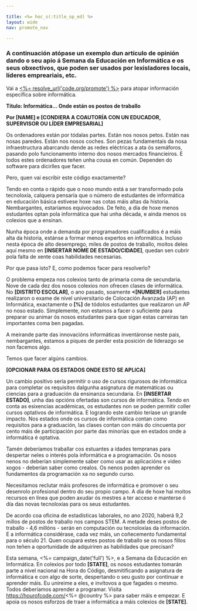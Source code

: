 ```yaml
---

title: <%= hoc_s(:title_op_ed) %>
layout: wide
nav: promote_nav

---
```


### A continuación atópase un exemplo dun artículo de opinión dando o seu apio á Semana da Educación en Informática e os seus obxectivos, que poden ser usados por lexisladores locais, líderes empreariais, etc.

  


Vai a [<%= resolve_url('code.org/promote') %>](<%= resolve_url('https://code.org/promote') %>) para atopar información específica sobre informática.

**Título: Informática... Onde están os postos de traballo**

**Por [NAME] e [CONDIERA A COAUTORÍA CON UN EDUCADOR, SUPERVISOR OU LÍDER EMPRESARIAL]**

Os ordenadores están por tódalas partes. Están nos nosos petos. Están nas nosas paredes. Están nos nosos coches. Son pezas fundamentais da nosa infraestructura abarcando dende as redes eléctricas a ata ós semáforos, pasando polo funcionamento interno dos nosos mercados financieiros. E todos estes ordenadores teñen unha cousa en común. Dependen do software para dicirlles que facer.

Pero, quen vai escribir este código exactamente?

Tendo en conta o rápido que o noso mundo está a ser transformado pola tecnoloxía, calquera pensaría que o número de estudantes de informática en educación básica estivese hoxe nas cotas máis altas da historia. Nembargantes, estaríamos equivocados. De feito, a día de hoxe menos estudantes optan pola informática que hai unha década, e ainda menos os colexios que a ensinan.

Nunha época onde a demanda por programadores cualificados é a máis alta da historia, estánse a formar menos expertos en informática. Incluso nesta época de alto desemprego, miles de postos de traballo, moitos deles aquí mesmo en **[INSERTAR NOME DE ESTADO/CIDADE]**, quedan sen cubrir pola falta de xente coas habilidades necesarias.

Por que pasa isto? E, como podemos facer para resolverlo?

O problema empeza nos colexios tanto de primaria coma de secundaria. Nove de cada dez dos nosos colexios non ofrecen clases de informática. No **[DISTRITO ESCOLAR]**, o ano pasado, soamente **<[NUMBER]** estudantes realizaron o exame de nivel universitario de Colocación Avanzada (AP) en Informática, exactamente o **[%]** de tódolos estudantes que realizaron un AP no noso estado. Simplemente, non estamos a facer o suficiente para preparar ou animar ós nosos estudantes para que sigan estas carreiras tan importantes coma ben pagadas.

A meirande parte das innovacións informáticas inventáronse neste pais, nembargantes, estamos a piques de perder esta posición de liderazgo se non facemos algo.

Temos que facer algúns cambios.

**[OPCIONAR PARA OS ESTADOS ONDE ESTO SE APLICA]**

Un cambio positivo sería permitir o uso de cursos rigurosos de informática para completar os requisitos dalgunha asignatura de matemáticas ou ciencias para a graduación da ensinanza secundaria. En **[INSERTAR ESTADO]**, unha das opcións ofertadas son cursos de informática. Tendo en conta as esixencias académicas, os estudantes non se poden permitir coller cursos optativos de informática. E logrando este cambio teríase un grande impacto. Nos estados onde os cursos de informática contan como requisitos para a graduación, las clases contan con máis do cincuenta por cento máis de participación por parte das minorías que en estados onde a informática é optativa.

Tamén deberíamos traballar cos estuantes a idades tempranas para despertar neles o interés pola informática e a programación. Os nosos nenos no deberían simplemente saber como usar as aplicacións e video xogos - deberían saber como crealos. Os nenos poden aprender os fundamentos da programación xa no segundo curso.

Necesitamos reclutar máis profesores de informática e promover o seu desenrolo profesional dentro do seu propio campo. A día de hoxe hai moitos recursos en línea que poden axudar ós mestres a ter acceso e manterse ó día das novas tecnoloxías para os seus estudantes.

De acordo coa oficina de estadísticas laborales, no ano 2020, haberá 9,2 millos de postos de traballo nos campos STEM. A metade deses postos de traballo - 4,6 millóns - serán en computación ou tecnoloxías da información. E a informática considérase, cada vez máis, un coñecemento fundamental para o século 21. Quen ocupará estes postos de traballo se os nosos fillos non teñen a oportunidade de adquiriren as habilidades que precisan?

Esta semana, <%= campaign_date('full') %>, e a Semana da Educación en Informática. En colexios por todo **[STATE]**, os nosos estudantes tomarán parte a nivel nacional na Hora do Código, desmitificando a asignatura de informática e con algo de sorte, despertando o seu gusto por continuar e aprender máis. Eu unireime a eles, e invítovos a que fagades o mesmo. Todos deberíamos aprender a programar. Visita https://hourofcode.com/<%= @country %> para saber máis e empezar. E apoia os nosos esforzos de traer a informática a máis colexios de **[STATE]**.